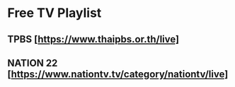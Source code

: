 # Free TV Playlist
## TPBS [https://www.thaipbs.or.th/live]
## NATION 22 [https://www.nationtv.tv/category/nationtv/live]
